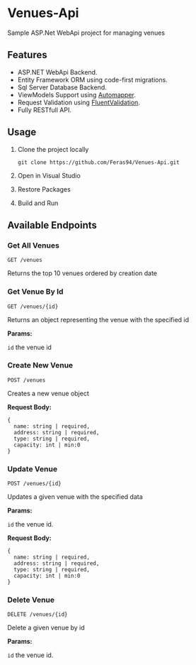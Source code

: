 # Venues-Api

Sample ASP.Net WebApi project for managing venues

## Features

- ASP.NET WebApi Backend.
- Entity Framework ORM using code-first migrations.
- Sql Server Database Backend.
- ViewModels Support using [Automapper](https://automapper.org/).
- Request Validation using [FluentValidation](https://github.com/JeremySkinner/FluentValidation).
- Fully RESTfull API.

## Usage

1. Clone the project locally

    `git clone https://github.com/Feras94/Venues-Api.git`

2. Open in Visual Studio
3. Restore Packages
4. Build and Run

## Available Endpoints

### Get All Venues

```
GET /venues
```

Returns the top 10 venues ordered by creation date

### Get Venue By Id

```
GET /venues/{id}
```

Returns an object representing the venue with the specified id

**Params:**

`id` the venue id

### Create New Venue

```
POST /venues
```

Creates a new venue object

**Request Body:**
```
{
  name: string | required,
  address: string | required,
  type: string | required,
  capacity: int | min:0
}
```

### Update Venue

```
POST /venues/{id}
```

Updates a given venue with the specified data

**Params:**

`id` the venue id.

**Request Body:**
```
{
  name: string | required,
  address: string | required,
  type: string | required,
  capacity: int | min:0
}
```

### Delete Venue

```
DELETE /venues/{id}
```

Delete a given venue by id

**Params:**

`id` the venue id.
